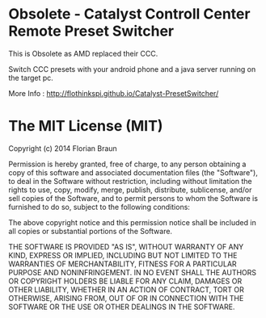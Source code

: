 Obsolete - Catalyst Controll Center Remote Preset Switcher
===

This is Obsolete as AMD replaced their CCC.

Switch CCC presets with your android phone and a java server running on the target pc.


More Info : http://flothinkspi.github.io/Catalyst-PresetSwitcher/

The MIT License (MIT)
===

Copyright (c) 2014 Florian Braun

Permission is hereby granted, free of charge, to any person obtaining a copy
of this software and associated documentation files (the "Software"), to deal
in the Software without restriction, including without limitation the rights
to use, copy, modify, merge, publish, distribute, sublicense, and/or sell
copies of the Software, and to permit persons to whom the Software is
furnished to do so, subject to the following conditions:

The above copyright notice and this permission notice shall be included in all
copies or substantial portions of the Software.

THE SOFTWARE IS PROVIDED "AS IS", WITHOUT WARRANTY OF ANY KIND, EXPRESS OR
IMPLIED, INCLUDING BUT NOT LIMITED TO THE WARRANTIES OF MERCHANTABILITY,
FITNESS FOR A PARTICULAR PURPOSE AND NONINFRINGEMENT. IN NO EVENT SHALL THE
AUTHORS OR COPYRIGHT HOLDERS BE LIABLE FOR ANY CLAIM, DAMAGES OR OTHER
LIABILITY, WHETHER IN AN ACTION OF CONTRACT, TORT OR OTHERWISE, ARISING FROM,
OUT OF OR IN CONNECTION WITH THE SOFTWARE OR THE USE OR OTHER DEALINGS IN THE
SOFTWARE.
